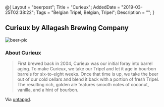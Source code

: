 @{
 Layout = "beerpost";
 Title = "Curieux";
 AddedDate = "2019-03-25T02:38:22";
 Tags = "Belgian Tripel, Belgian, Tripel";
 Description = "";
 }
 

## Curieux by Allagash Brewing Company

![beer-pic]

### About Curieux

> First brewed back in 2004, Curieux was our initial foray into barrel aging. To make Curieux, we take our Tripel and let it age in bourbon barrels for six-to-eight weeks. Once that time is up, we take the beer out of our cold cellars and blend it back with a portion of fresh Tripel. The resulting rich, golden ale features smooth notes of coconut, vanilla, and a hint of bourbon.

Via [untappd][untappd-url].

[untappd-url]: <https://untappd.com//b/allagash-brewing-company-curieux/6732>
[beer-pic]: https://jasonpowley.com/assets/img/2019-03-25-curieux.jpeg "Curieux by Allagash Brewing Company"

